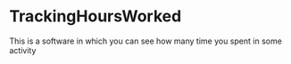 # TrackingHoursWorked
This is a software in which you can see how many time you spent in some activity
